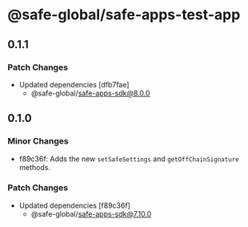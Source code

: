 # @safe-global/safe-apps-test-app

## 0.1.1

### Patch Changes

- Updated dependencies [dfb7fae]
  - @safe-global/safe-apps-sdk@8.0.0

## 0.1.0

### Minor Changes

- f89c36f: Adds the new `setSafeSettings` and `getOffChainSignature` methods.

### Patch Changes

- Updated dependencies [f89c36f]
  - @safe-global/safe-apps-sdk@7.10.0
